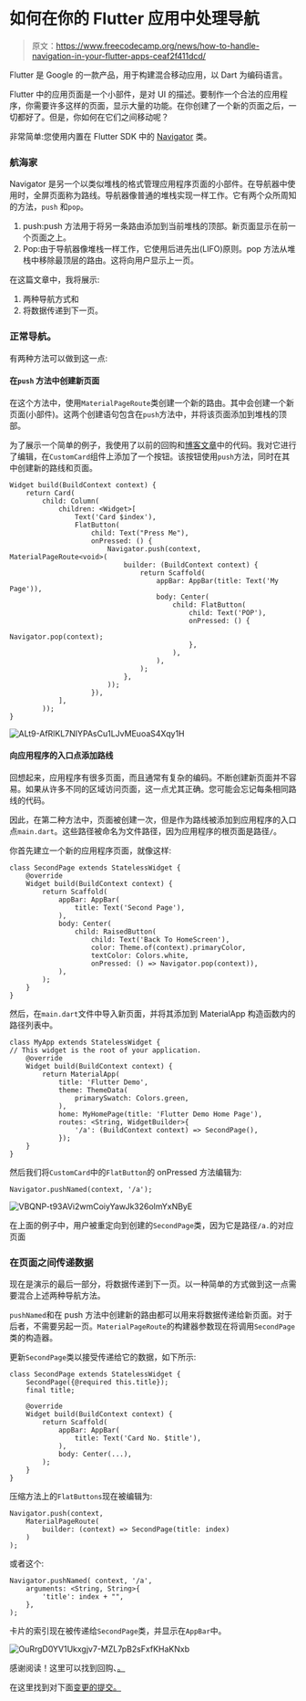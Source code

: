 # 如何在你的 Flutter 应用中处理导航

> 原文：<https://www.freecodecamp.org/news/how-to-handle-navigation-in-your-flutter-apps-ceaf2f411dcd/>

Flutter 是 Google 的一款产品，用于构建混合移动应用，以 Dart 为编码语言。

Flutter 中的应用页面是一个小部件，是对 UI 的描述。要制作一个合法的应用程序，你需要许多这样的页面，显示大量的功能。在你创建了一个新的页面之后，一切都好了。但是，你如何在它们之间移动呢？

非常简单:您使用内置在 Flutter SDK 中的 [Navigator](https://docs.flutter.io/flutter/widgets/Navigator-class.html) 类。

### 航海家

Navigator 是另一个以类似堆栈的格式管理应用程序页面的小部件。在导航器中使用时，全屏页面称为路线。导航器像普通的堆栈实现一样工作。它有两个众所周知的方法，`push` 和`pop`。

1.  push:push 方法用于将另一条路由添加到当前堆栈的顶部。新页面显示在前一个页面之上。
2.  Pop:由于导航器像堆栈一样工作，它使用后进先出(LIFO)原则。pop 方法从堆栈中移除最顶层的路由。这将向用户显示上一页。

在这篇文章中，我将展示:

1.  两种导航方式和
2.  将数据传递到下一页。

### 正常导航。

有两种方法可以做到这一点:

#### 在`push` 方法中创建新页面

在这个方法中，使用`MaterialPageRoute`类创建一个新的路由。其中会创建一个新页面(小部件)。这两个创建语句包含在`push`方法中，并将该页面添加到堆栈的顶部。

为了展示一个简单的例子，我使用了以前的回购和[博客文章](https://medium.freecodecamp.org/https-medium-com-rahman-sameeha-whats-flutter-an-intro-to-dart-6fc42ba7c4a3)中的代码。我对它进行了编辑，在`CustomCard`组件上添加了一个按钮。该按钮使用`push`方法，同时在其中创建新的路线和页面。

```
Widget build(BuildContext context) {  
	return Card(    
    	child: Column(      
        	children: <Widget>[        
            	Text('Card $index'),        
                FlatButton(          
                	child: Text("Press Me"),          
                    onPressed: () {            
                    	Navigator.push(context, MaterialPageRoute<void>(
                        	builder: (BuildContext context) {                
                            	return Scaffold(                  
                                	appBar: AppBar(title: Text('My Page')),
                                    body: Center(                    
                                    	child: FlatButton(
                                        	child: Text('POP'),
                                           	onPressed: () {
                                            	Navigator.pop(context);
                                            },                    
                                        ),                  
                                    ),                
                                );              
                            },            
                        ));          
                    }),    
            ],  
        ));
}
```

![ALt9-AfRlKL7NIYPAsCu1LJvMEuoaS4Xqy1H](img/906f70c322e890e628b8d545ceb0d4d1.png)

#### 向应用程序的入口点添加路线

回想起来，应用程序有很多页面，而且通常有复杂的编码。不断创建新页面并不容易。如果从许多不同的区域访问页面，这一点尤其正确。您可能会忘记每条相同路线的代码。

因此，在第二种方法中，页面被创建一次，但是作为路线被添加到应用程序的入口点`main.dart`。这些路径被命名为文件路径，因为应用程序的根页面是路径`/`。

你首先建立一个新的应用程序页面，就像这样:

```
class SecondPage extends StatelessWidget {
	@override
	Widget build(BuildContext context) {
		return Scaffold(
			appBar: AppBar(
				title: Text('Second Page'),
			),
			body: Center(
				child: RaisedButton(
					child: Text('Back To HomeScreen'),
					color: Theme.of(context).primaryColor,
					textColor: Colors.white,
					onPressed: () => Navigator.pop(context)),
			),
		);
	}
}
```

然后，在`main.dart`文件中导入新页面，并将其添加到 MaterialApp 构造函数内的路径列表中。

```
class MyApp extends StatelessWidget {
// This widget is the root of your application.
	@override
	Widget build(BuildContext context) {
		return MaterialApp(
			title: 'Flutter Demo',
			theme: ThemeData(
				primarySwatch: Colors.green,
			),
			home: MyHomePage(title: 'Flutter Demo Home Page'),
			routes: <String, WidgetBuilder>{
				'/a': (BuildContext context) => SecondPage(),
			});
	}
}
```

然后我们将`CustomCard`中的`FlatButton`的 onPressed 方法编辑为:

```
Navigator.pushNamed(context, '/a');
```

![VBQNP-t93AVi2wmCoiyYawJk326olmYxNByE](img/588b887dfe8228812349af9e1da76067.png)

在上面的例子中，用户被重定向到创建的`SecondPage`类，因为它是路径`/a.`的对应页面

### 在页面之间传递数据

现在是演示的最后一部分，将数据传递到下一页。以一种简单的方式做到这一点需要混合上述两种导航方法。

`pushNamed`和在 push 方法中创建新的路由都可以用来将数据传递给新页面。对于后者，不需要另起一页。`MaterialPageRoute`的构建器参数现在将调用`SecondPage`类的构造器。

更新`SecondPage`类以接受传递给它的数据，如下所示:

```
class SecondPage extends StatelessWidget {
	SecondPage({@required this.title});
	final title;

	@override
	Widget build(BuildContext context) {
		return Scaffold(
			appBar: AppBar(
				title: Text('Card No. $title'),
			),
			body: Center(...),
		);
	}
}
```

压缩方法上的`FlatButtons`现在被编辑为:

```
Navigator.push(context,
	MaterialPageRoute(
		builder: (context) => SecondPage(title: index)
	)
);
```

或者这个:

```
Navigator.pushNamed( context, '/a',
	arguments: <String, String>{
		'title': index + "",
	},
);
```

卡片的索引现在被传递给`SecondPage`类，并显示在`AppBar`中。

![OuRrgD0YV1Ukxgjv7-MZL7pB2sFxfKHaKNxb](img/e29d9c791eeccaa669f226bfcf72d430.png)

感谢阅读！这里可以找到回购、[。](https://github.com/samsam-026/flutter-example)

在这里找到对下面[变更的提交。](https://github.com/samsam-026/flutter-example/commit/166122bf68f3a17ed516f91cb9d9341571c3da50)